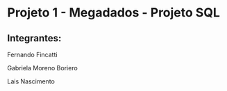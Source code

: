 # Projeto 1 - Megadados - Projeto SQL
## Integrantes:
Fernando Fincatti

Gabriela Moreno Boriero

Lais Nascimento
